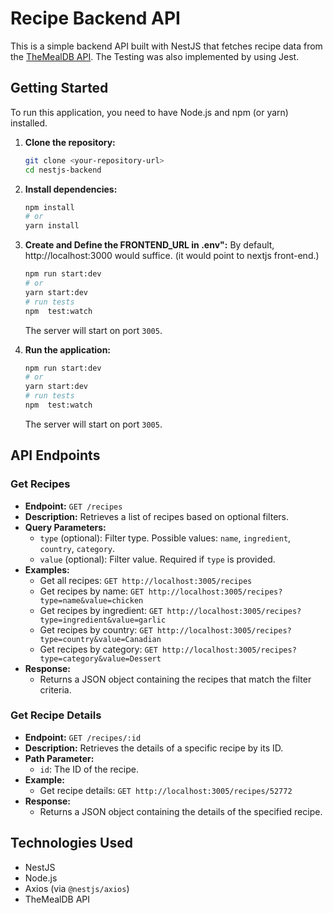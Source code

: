 # Recipe Backend API

This is a simple backend API built with NestJS that fetches recipe data from
the [TheMealDB API](https://www.themealdb.com/api.php). The Testing was also implemented by using Jest.

## Getting Started

To run this application, you need to have Node.js and npm (or yarn) installed.

1. **Clone the repository:**

   ```bash
   git clone <your-repository-url>
   cd nestjs-backend
   ```

2. **Install dependencies:**

   ```bash
   npm install
   # or
   yarn install
   ```


3. **Create and Define the FRONTEND_URL in .env":**
   By default, http://localhost:3000 would suffice. (it would point to nextjs front-end.)
   ```bash
   npm run start:dev
   # or
   yarn start:dev
   # run tests
   npm  test:watch
   ```

   The server will start on port `3005`.

4. **Run the application:**

   ```bash
   npm run start:dev
   # or
   yarn start:dev
   # run tests
   npm  test:watch
   ```

   The server will start on port `3005`.

## API Endpoints

### Get Recipes

* **Endpoint:** `GET /recipes`
* **Description:** Retrieves a list of recipes based on optional filters.
* **Query Parameters:**
    * `type` (optional): Filter type. Possible values: `name`, `ingredient`, `country`, `category`.
    * `value` (optional): Filter value. Required if `type` is provided.
* **Examples:**
    * Get all recipes: `GET http://localhost:3005/recipes`
    * Get recipes by name: `GET http://localhost:3005/recipes?type=name&value=chicken`
    * Get recipes by ingredient: `GET http://localhost:3005/recipes?type=ingredient&value=garlic`
    * Get recipes by country: `GET http://localhost:3005/recipes?type=country&value=Canadian`
    * Get recipes by category: `GET http://localhost:3005/recipes?type=category&value=Dessert`
* **Response:**
    * Returns a JSON object containing the recipes that match the filter criteria.

### Get Recipe Details

* **Endpoint:** `GET /recipes/:id`
* **Description:** Retrieves the details of a specific recipe by its ID.
* **Path Parameter:**
    * `id`: The ID of the recipe.
* **Example:**
    * Get recipe details: `GET http://localhost:3005/recipes/52772`
* **Response:**
    * Returns a JSON object containing the details of the specified recipe.

## Technologies Used

* NestJS
* Node.js
* Axios (via `@nestjs/axios`)
* TheMealDB API
